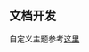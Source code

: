 ## 文档开发

自定义主题参考[这里](https://github.com/asciidoctor/asciidoctor-pdf/blob/v1.6.x/docs/theming-guide.adoc)
